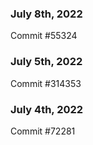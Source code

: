 ### July 8th, 2022

Commit #55324

### July 5th, 2022

Commit #314353


### July 4th, 2022

Commit #72281
